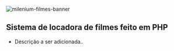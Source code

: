 ![milenium-filmes-banner](https://user-images.githubusercontent.com/90398620/201402914-223bf2b7-6ecb-4584-9da2-c68018d99462.png)

## Sistema de locadora de filmes feito em PHP

* Descrição a ser adicionada..
